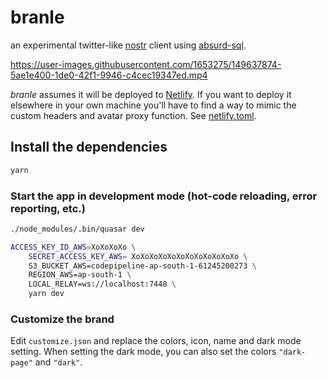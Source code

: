# branle

an experimental twitter-like [nostr](https://github.com/fiatjaf/nostr) client using [absurd-sql](https://github.com/jlongster/absurd-sql).

https://user-images.githubusercontent.com/1653275/149637874-5ae1e400-1de0-42f1-9946-c4cec19347ed.mp4

_branle_ assumes it will be deployed to [Netlify](https://netlify.com/). If you want to deploy it elsewhere in your own machine you'll have to find a way to mimic the custom headers and avatar proxy function. See [netlify.toml](netlify.toml).

## Install the dependencies

```bash
yarn
```

### Start the app in development mode (hot-code reloading, error reporting, etc.)

```bash
./node_modules/.bin/quasar dev

ACCESS_KEY_ID_AWS=XoXoXoXo \
    SECRET_ACCESS_KEY_AWS= XoXoXoXoXoXoXoXoXoXoXoXo \
    S3_BUCKET_AWS=codepipeline-ap-south-1-61245200273 \
    REGION_AWS=ap-south-1 \
    LOCAL_RELAY=ws://localhost:7448 \
    yarn dev
```

### Customize the brand

Edit `customize.json` and replace the colors, icon, name and dark mode setting.
When setting the dark mode, you can also set the colors `"dark-page"` and `"dark"`.

